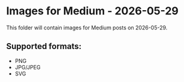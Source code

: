 # Images for Medium - 2026-05-29

This folder will contain images for Medium posts on 2026-05-29.

## Supported formats:
- PNG
- JPG/JPEG
- SVG
